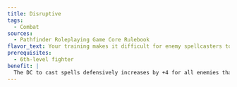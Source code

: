 ```yaml
---
title: Disruptive
tags:
  - Combat
sources:
  - Pathfinder Roleplaying Game Core Rulebook
flavor_text: Your training makes it difficult for enemy spellcasters to safely cast spells near you.
prerequisites:
  - 6th-level fighter
benefit: |
  The DC to cast spells defensively increases by +4 for all enemies that are within your threatened area. This increase to casting spells defensively only applies if you are aware of the enemy's location and are capable of taking an attack of opportunity. If you can only take one attack of opportunity per round and have already used that attack, this increase does not apply.
---
```


